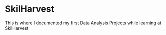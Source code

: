 # SkilHarvest
This is where I documented my first Data Analysis Projects while learning at SkilHarvest
